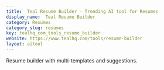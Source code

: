 ```yaml
---
title:  Teal Resume Builder - Trending AI tool for Resumes
display_name:  Teal Resume Builder
category: Resumes
category_slug: resumes
key: tealhq_com_tools_resume_builder
website: https://www.tealhq.com/tools/resume-builder
layout: aitool
---
```


Resume builder with multi-templates and suggestions.
